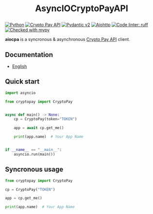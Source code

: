 # <p align="center">AsyncIOCryptoPayAPI

[![Python](https://img.shields.io/endpoint?url=https://raw.githubusercontent.com/vovchic17/static/main/src/badges/python312.json)](https://www.python.org/)
[![Crypto Pay API](https://img.shields.io/endpoint?url=https://raw.githubusercontent.com/vovchic17/static/main/src/badges/cryptopayapi1.4.json)](https://help.crypt.bot/crypto-pay-api)
[![Pydantic v2](https://img.shields.io/endpoint?url=https://raw.githubusercontent.com/pydantic/pydantic/main/docs/badge/v2.json)](https://pydantic.dev)
[![Aiohttp](https://img.shields.io/badge/aiohttp-v3.10.5-2c5bb4?logo=aiohttp)](https://docs.aiohttp.org/en/stable/)
[![Code linter: ruff](https://img.shields.io/endpoint?url=https://raw.githubusercontent.com/astral-sh/ruff/main/assets/badge/v2.json)](https://github.com/charliermarsh/ruff)
[![Checked with mypy](https://img.shields.io/endpoint?url=https://raw.githubusercontent.com/vovchic17/static/main/src/badges/mypy.json)](https://mypy-lang.org/)

**aiocpa** is a syncronous & asynchronous [Crypto Pay API](https://help.crypt.bot/crypto-pay-api) client.

## Documentation
* [English](https://aiocpa.readthedocs.io/en/latest/)

## Quick start
```python
import asyncio

from cryptopay import CryptoPay


async def main() -> None:
    cp = CryptoPay(token="TOKEN")

    app = await cp.get_me()

    print(app.name)  # Your App Name


if __name__ == "__main__":
    asyncio.run(main())
```

## Syncronous usage
```python
from cryptopay import CryptoPay

cp = CryptoPay("TOKEN")

app = cp.get_me()

print(app.name)  # Your App Name
```